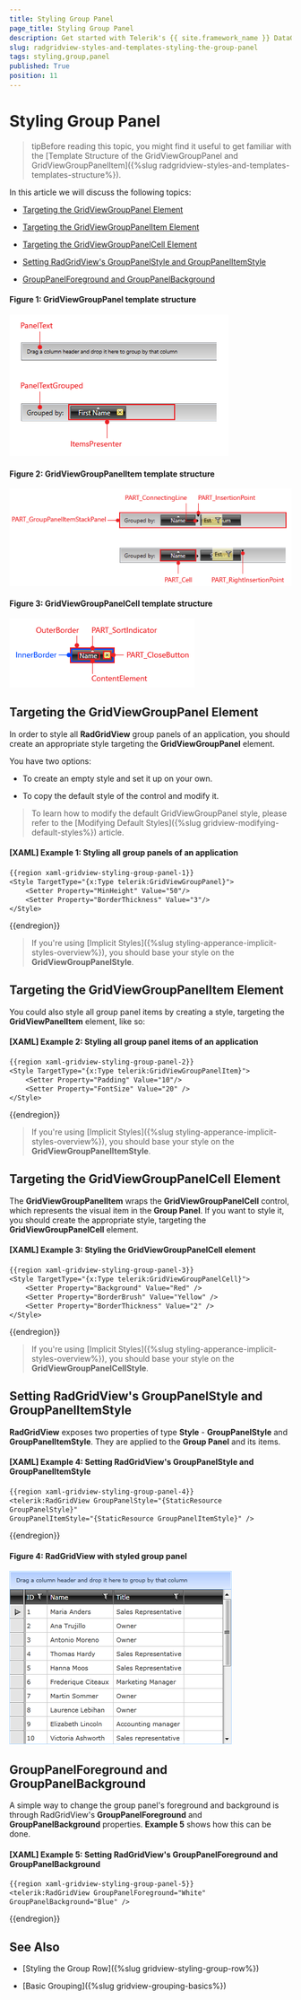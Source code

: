 ```yaml
---
title: Styling Group Panel
page_title: Styling Group Panel
description: Get started with Telerik's {{ site.framework_name }} DataGrid and learn how to create an appropriate style targeting the GroupPanel element.
slug: radgridview-styles-and-templates-styling-the-group-panel
tags: styling,group,panel
published: True
position: 11
---
```


# Styling Group Panel

>tipBefore reading this topic, you might find it useful to get familiar with the [Template Structure of the GridViewGroupPanel and GridViewGroupPanelItem]({%slug radgridview-styles-and-templates-templates-structure%}).

In this article we will discuss the following topics:

* [Targeting the GridViewGroupPanel Element](#targeting-the-gridviewgrouppanel-element)

* [Targeting the GridViewGroupPanelItem Element](#targeting-the-gridviewgrouppanelitem-element)

* [Targeting the GridViewGroupPanelCell Element](#targeting-the-gridviewgrouppanelcell-element)

* [Setting RadGridView's GroupPanelStyle and GroupPanelItemStyle](#setting-radgridviews-grouppanelstyle-and-grouppanelitemstyle)

* [GroupPanelForeground and GroupPanelBackground](#grouppanelforeground-and-grouppanelbackground)

#### __Figure 1: GridViewGroupPanel template structure__

![GridViewCell template structure](images/gridview-group-panel-template.png)

#### __Figure 2: GridViewGroupPanelItem template structure__

![GridViewCell template structure](images/gridview-group-panel-item-template.png)

#### __Figure 3: GridViewGroupPanelCell template structure__

![GridViewCell template structure](images/gridview-group-panel-cell-template.png)

## Targeting the GridViewGroupPanel Element

In order to style all __RadGridView__ group panels of an application, you should create an appropriate style targeting the __GridViewGroupPanel__ element.

You have two options:

* To create an empty style and set it up on your own.

* To copy the default style of the control and modify it.

>To learn how to modify the default GridViewGroupPanel style, please refer to the [Modifying Default Styles]({%slug gridview-modifying-default-styles%}) article.

#### __[XAML] Example 1: Styling all group panels of an application__

	{{region xaml-gridview-styling-group-panel-1}}
	<Style TargetType="{x:Type telerik:GridViewGroupPanel}">
	    <Setter Property="MinHeight" Value="50"/>
	    <Setter Property="BorderThickness" Value="3"/>
	</Style>
{{endregion}}

>If you're using [Implicit Styles]({%slug styling-apperance-implicit-styles-overview%}), you should base your style on the __GridViewGroupPanelStyle__.

## Targeting the GridViewGroupPanelItem Element

You could also style all group panel items by creating a style, targeting the __GridViewPanelItem__ element, like so:

#### __[XAML] Example 2: Styling all group panel items of an application__

	{{region xaml-gridview-styling-group-panel-2}}
	<Style TargetType="{x:Type telerik:GridViewGroupPanelItem}">
	    <Setter Property="Padding" Value="10"/>
	    <Setter Property="FontSize" Value="20" />
	</Style>
{{endregion}}

>If you're using [Implicit Styles]({%slug styling-apperance-implicit-styles-overview%}), you should base your style on the __GridViewGroupPanelItemStyle__.

## Targeting the GridViewGroupPanelCell Element

The __GridViewGroupPanelItem__ wraps the __GridViewGroupPanelCell__ control, which represents the visual item in the __Group Panel__. If you want to style it, you should create the appropriate style, targeting the __GridViewGroupPanelCell__ element.

#### __[XAML] Example 3: Styling the GridViewGroupPanelCell element__

	{{region xaml-gridview-styling-group-panel-3}}
	<Style TargetType="{x:Type telerik:GridViewGroupPanelCell}">
	    <Setter Property="Background" Value="Red" />
	    <Setter Property="BorderBrush" Value="Yellow" />
	    <Setter Property="BorderThickness" Value="2" />
	</Style>
{{endregion}}

>If you're using [Implicit Styles]({%slug styling-apperance-implicit-styles-overview%}), you should base your style on the __GridViewGroupPanelCellStyle__.

## Setting RadGridView's GroupPanelStyle and GroupPanelItemStyle

__RadGridView__ exposes two properties of type __Style__ - __GroupPanelStyle__ and __GroupPanelItemStyle__. They are applied to the __Group Panel__ and its items.

#### __[XAML] Example 4: Setting RadGridView's GroupPanelStyle and GroupPanelItemStyle__

	{{region xaml-gridview-styling-group-panel-4}}
	<telerik:RadGridView GroupPanelStyle="{StaticResource GroupPanelStyle}"
	GroupPanelItemStyle="{StaticResource GroupPanelItemStyle}" />
{{endregion}}

#### __Figure 4: RadGridView with styled group panel__

![RadGridView with styled group panel](images/RadGridView_Styles_and_Templates_Styling_RadGridView_03.png)

## GroupPanelForeground and GroupPanelBackground

A simple way to change the group panel's foreground and background is through RadGridView's **GroupPanelForeground** and **GroupPanelBackground** properties. **Example 5** shows how this can be done.

#### __[XAML] Example 5: Setting RadGridView's GroupPanelForeground and GroupPanelBackground__

	{{region xaml-gridview-styling-group-panel-5}}
	<telerik:RadGridView GroupPanelForeground="White"
	GroupPanelBackground="Blue" />
{{endregion}}

## See Also

 * [Styling the Group Row]({%slug gridview-styling-group-row%})

 * [Basic Grouping]({%slug gridview-grouping-basics%})
